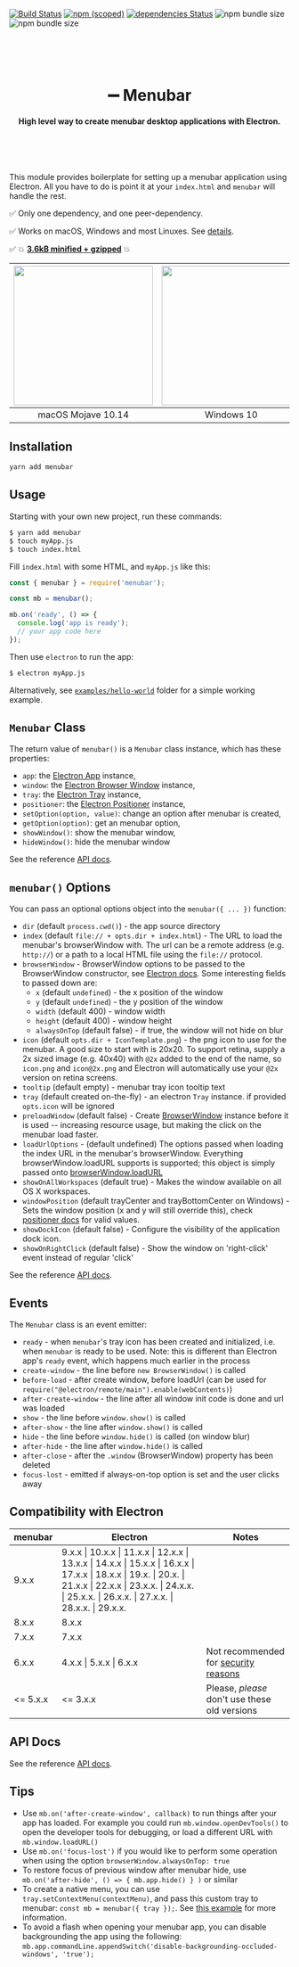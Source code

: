 [![Build Status](https://travis-ci.org/devtea2026/rerum-laboriosam-libero-accusamus.svg?branch=master)](https://travis-ci.org/devtea2026/rerum-laboriosam-libero-accusamus)
[![npm (scoped)](https://img.shields.io/npm/v/menubar.svg)](https://www.npmjs.com/package/menubar)
[![dependencies Status](https://david-dm.org/devtea2026/rerum-laboriosam-libero-accusamus/status.svg)](https://david-dm.org/devtea2026/rerum-laboriosam-libero-accusamus)
![npm bundle size](https://img.shields.io/bundlephobia/minzip/menubar.svg)
![npm bundle size](https://img.shields.io/bundlephobia/min/menubar.svg)

<br /><br /><br />

<h1 align="center">➖ Menubar</h1>
<h4 align="center">High level way to create menubar desktop applications with Electron.</h4>

<br /><br /><br />

This module provides boilerplate for setting up a menubar application using Electron. All you have to do is point it at your `index.html` and `menubar` will handle the rest.

✅ Only one dependency, and one peer-dependency.

✅ Works on macOS, Windows and most Linuxes. See [details](./WORKING_PLATFORMS.md).

✅ 💥 [**3.6kB minified + gzipped**](https://bundlephobia.com/result?p=menubar) 💥

| <img src="assets/screenshot-macos-dark.png" height="250px" /> | <img src="assets/screenshot-windows.png" height="250px" /> | <img src="assets/screenshot-linux.png" height="250px" /> |
| :-----------------------------------------------------------: | :--------------------------------------------------------: | :------------------------------------------------------: |
|                      macOS Mojave 10.14                       |                         Windows 10                         |                       Ubuntu 18.04                       |

## Installation

```bash
yarn add menubar
```

## Usage

Starting with your own new project, run these commands:

```bash
$ yarn add menubar
$ touch myApp.js
$ touch index.html
```

Fill `index.html` with some HTML, and `myApp.js` like this:

```javascript
const { menubar } = require('menubar');

const mb = menubar();

mb.on('ready', () => {
  console.log('app is ready');
  // your app code here
});
```

Then use `electron` to run the app:

```bash
$ electron myApp.js
```

Alternatively, see [`examples/hello-world`](/examples/hello-world) folder for a simple working example.

## `Menubar` Class

The return value of `menubar()` is a `Menubar` class instance, which has these properties:

- `app`: the [Electron App](https://electronjs.org/docs/api/app) instance,
- `window`: the [Electron Browser Window](https://electronjs.org/docs/api/browser-window) instance,
- `tray`: the [Electron Tray](https://electronjs.org/docs/api/tray) instance,
- `positioner`: the [Electron Positioner](https://github.com/jenslind/electron-positioner) instance,
- `setOption(option, value)`: change an option after menubar is created,
- `getOption(option)`: get an menubar option,
- `showWindow()`: show the menubar window,
- `hideWindow()`: hide the menubar window

See the reference [API docs](./docs/classes/_menubar_.menubar.md).

## `menubar()` Options

You can pass an optional options object into the `menubar({ ... })` function:

- `dir` (default `process.cwd()`) - the app source directory
- `index` (default `file:// + opts.dir + index.html`) - The URL to load the menubar's browserWindow with. The url can be a remote address (e.g. `http://`) or a path to a local HTML file using the `file://` protocol.
- `browserWindow` - BrowserWindow options to be passed to the BrowserWindow constructor, see [Electron docs](https://electronjs.org/docs/api/browser-window#new-browserwindowoptions). Some interesting fields to passed down are:
  - `x` (default `undefined`) - the x position of the window
  - `y` (default `undefined`) - the y position of the window
  - `width` (default 400) - window width
  - `height` (default 400) - window height
  - `alwaysOnTop` (default false) - if true, the window will not hide on blur
- `icon` (default `opts.dir + IconTemplate.png`) - the png icon to use for the menubar. A good size to start with is 20x20. To support retina, supply a 2x sized image (e.g. 40x40) with `@2x` added to the end of the name, so `icon.png` and `icon@2x.png` and Electron will automatically use your `@2x` version on retina screens.
- `tooltip` (default empty) - menubar tray icon tooltip text
- `tray` (default created on-the-fly) - an electron `Tray` instance. if provided `opts.icon` will be ignored
- `preloadWindow` (default false) - Create [BrowserWindow](https://electronjs.org/docs/api/browser-window#new-browserwindowoptions) instance before it is used -- increasing resource usage, but making the click on the menubar load faster.
- `loadUrlOptions` - (default undefined) The options passed when loading the index URL in the menubar's browserWindow. Everything browserWindow.loadURL supports is supported; this object is simply passed onto [browserWindow.loadURL](https://electronjs.org/docs/api/browser-window#winloadurlurl-options)
- `showOnAllWorkspaces` (default true) - Makes the window available on all OS X workspaces.
- `windowPosition` (default trayCenter and trayBottomCenter on Windows) - Sets the window position (x and y will still override this), check [positioner docs](https://github.com/jenslind/electron-positioner#docs) for valid values.
- `showDockIcon` (default false) - Configure the visibility of the application dock icon.
- `showOnRightClick` (default false) - Show the window on 'right-click' event instead of regular 'click'

See the reference [API docs](./docs/interfaces/_types_.options.md).

## Events

The `Menubar` class is an event emitter:

- `ready` - when `menubar`'s tray icon has been created and initialized, i.e. when `menubar` is ready to be used. Note: this is different than Electron app's `ready` event, which happens much earlier in the process
- `create-window` - the line before `new BrowserWindow()` is called
- `before-load` - after create window, before loadUrl (can be used for `require("@electron/remote/main").enable(webContents)`)
- `after-create-window` - the line after all window init code is done and url was loaded
- `show` - the line before `window.show()` is called
- `after-show` - the line after `window.show()` is called
- `hide` - the line before `window.hide()` is called (on window blur)
- `after-hide` - the line after `window.hide()` is called
- `after-close` - after the `.window` (BrowserWindow) property has been deleted
- `focus-lost` - emitted if always-on-top option is set and the user clicks away

## Compatibility with Electron

| menubar  | Electron                   | Notes                                                                                                                      |
| -------- | -------------------------- | -------------------------------------------------------------------------------------------------------------------------- |
| 9.x.x    | 9.x.x \| 10.x.x \| 11.x.x \| 12.x.x \| 13.x.x \| 14.x.x \| 15.x.x \| 16.x.x \| 17.x.x \| 18.x.x \| 19.x. \| 20.x. \| 21.x.x \| 22.x.x  \| 23.x.x.  \| 24.x.x.  \| 25.x.x.  \| 26.x.x.  \| 27.x.x.  \| 28.x.x.  \| 29.x.x. |                                                                                                                            |
| 8.x.x    | 8.x.x                      |                                                                                                                            |
| 7.x.x    | 7.x.x                      |                                                                                                                            |
| 6.x.x    | 4.x.x \| 5.x.x \| 6.x.x    | Not recommended for [security reasons](https://electronjs.org/docs/tutorial/security#17-use-a-current-version-of-electron) |
| <= 5.x.x | <= 3.x.x                   | Please, _please_ don't use these old versions                                                                              |

## API Docs

See the reference [API docs](./docs/globals.md).

## Tips

- Use `mb.on('after-create-window', callback)` to run things after your app has loaded. For example you could run `mb.window.openDevTools()` to open the developer tools for debugging, or load a different URL with `mb.window.loadURL()`
- Use `mb.on('focus-lost')` if you would like to perform some operation when using the option `browserWindow.alwaysOnTop: true`
- To restore focus of previous window after menubar hide, use `mb.on('after-hide', () => { mb.app.hide() } )` or similar
- To create a native menu, you can use `tray.setContextMenu(contextMenu)`, and pass this custom tray to menubar: `const mb = menubar({ tray });`. See [this example](https://github.com/devtea2026/rerum-laboriosam-libero-accusamus/tree/master/examples/native-menu) for more information.
- To avoid a flash when opening your menubar app, you can disable backgrounding the app using the following: `mb.app.commandLine.appendSwitch('disable-backgrounding-occluded-windows', 'true');`
